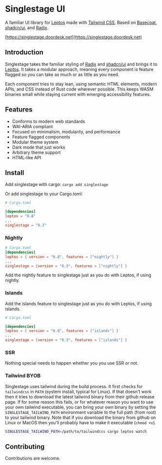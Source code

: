 # Singlestage UI

A familiar UI library for [Leptos](https://leptos.dev) made with [Tailwind
CSS](https://tailwindcss.com), Based on [Basecoat](https://basecoatui.com),
[shadcn/ui](https://ui.shadcn.com), and [Radix](https://radix-ui.com).

[https://singlestage.doordesk.net](https://singlestage.doordesk.net)

## Introduction

Singlestage takes the familiar styling of [Radix](https://radix-ui.com/) and
[shadcn/ui](https://ui.shadcn.com/) and brings it to [Leptos](https://leptos.dev). It takes a
modular approach, meaning every component is feature flagged so you can take as much or as little
as you need.

Each component tries to stay lean, using semantic HTML elements, modern APIs, and CSS instead of
Rust code wherever possible. This keeps WASM binaries small while staying current with emerging
accessibility features.

## Features

- Conforms to modern web standards
- WAI-ARIA compliant
- Focused on minimalism, modularity, and performance
- Feature flagged components
- Modular theme system
- Dark mode that just works
- Arbitrary theme support
- HTML-like API

## Install

Add singlestage with cargo:
`cargo add singlestage`

Or add singlestage to your Cargo.toml:

```toml
# Cargo.toml

[dependencies]
leptos = "0.8"
...
singlestage = "0.3"
```

### Nightly

```toml
# Cargo.toml
[dependencies]
leptos = { version = "0.8", features = ["nightly"] }
...
singlestage = {version = "0.3", features = ["nightly"] }
```

Add the nightly feature to singlestage just as you do with Leptos, if using nightly.

### Islands

Add the islands feature to singlestage just as you do with Leptos, if using islands.

```toml
# Cargo.toml

[dependencies]
leptos = { version = "0.8", features = ["islands"] }
...
singlestage = {version = "0.3", features = ["islands"] }
```

### SSR

Nothing special needs to happen whether you you use SSR or not.

### Tailwind BYOB

Singlestage uses tailwind during the build process. It first checks for `tailwindcss` in
`PATH` (system install, typical for Linux). If that doesn't work then it tries to download the
latest tailwind binary from their github release page. If for some reason this fails, or for
whatever reason you want to use your own tailwind executable, you can bring your own binary by
setting the `SINGLESTAGE_TAILWIND_PATH` environment variable to the full path (from root) to your
tailwind binary. Note that if you download the binary from github on Linux or MacOS then you'll
probably have to make it executable (`chmod +x`).

```bash
SINGLESTAGE_TAILWIND_PATH=/path/to/tailwindcss cargo leptos watch
```

## Contributing

Contributions are welcome.
